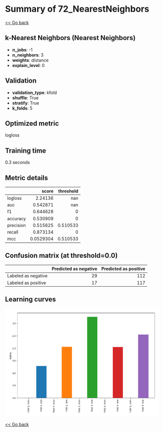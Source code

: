 # Summary of 72_NearestNeighbors

[<< Go back](../README.md)


## k-Nearest Neighbors (Nearest Neighbors)
- **n_jobs**: -1
- **n_neighbors**: 3
- **weights**: distance
- **explain_level**: 0

## Validation
 - **validation_type**: kfold
 - **shuffle**: True
 - **stratify**: True
 - **k_folds**: 5

## Optimized metric
logloss

## Training time

0.3 seconds

## Metric details
|           |     score |   threshold |
|:----------|----------:|------------:|
| logloss   | 2.24136   |  nan        |
| auc       | 0.542871  |  nan        |
| f1        | 0.644628  |    0        |
| accuracy  | 0.530909  |    0        |
| precision | 0.515625  |    0.510533 |
| recall    | 0.873134  |    0        |
| mcc       | 0.0529304 |    0.510533 |


## Confusion matrix (at threshold=0.0)
|                     |   Predicted as negative |   Predicted as positive |
|:--------------------|------------------------:|------------------------:|
| Labeled as negative |                      29 |                     112 |
| Labeled as positive |                      17 |                     117 |

## Learning curves
![Learning curves](learning_curves.png)

[<< Go back](../README.md)
